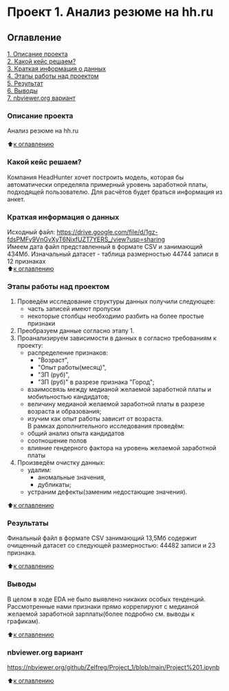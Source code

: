 # Проект 1. Анализ резюме на hh.ru

## Оглавление  
[1. Описание проекта](https://github.com/Zelfreg/Project_1/tree/master/README.md#Описание-проекта)  
[2. Какой кейс решаем?](https://github.com/Zelfreg/Project_1/tree/master/README.md#Какой-кейс-решаем)  
[3. Краткая информация о данных](https://github.com/Zelfreg/Project_1/tree/master/README.md#Краткая-информация-о-данных)  
[4. Этапы работы над проектом](https://github.com/Zelfreg/Project_1/tree/master/README.md#Этапы-работы-над-проектом)  
[5. Результат](https://github.com/Zelfreg/Project_1/master/tree/README.md#Результат)    
[6. Выводы](https://github.com/Zelfreg/Project_1/master/tree/README.md#Выводы)  
[7. nbviewer.org вариант](https://github.com/Zelfreg/Project_1/tree/master/README.md#nbviewer.org)

### Описание проекта    
Анализ резюме на hh.ru

:arrow_up:[к оглавлению](_)


### Какой кейс решаем?    
Компания HeadHunter хочет построить модель, которая бы автоматически определяла примерный уровень заработной платы, подходящей пользователю. Для расчётов будет браться информация из анкет. 


### Краткая информация о данных
Исходный файл: https://drive.google.com/file/d/1gz-fdsPMFy9VnGvXyT6NixfUZT7YERS_/view?usp=sharing  
Имеем дата файл представленный в формате CSV и занимающий 434Мб. Изначальный датасет - таблица размерностью 44744 записи в 12 признаках  
:arrow_up:[к оглавлению](https://github.com/Zelfreg/Project_1/tree/master/README.md#Оглавление)


### Этапы работы над проектом  
1. Проведём исследование структуры данных получили следующее:
   - часть записей имеют пропуски
   - некоторые столбцы необходимо разбить на более простые признаки
2. Преобразуем данные согласно этапу 1.
3. Проанализируем зависимости в данных в согласно требованиям к проекту: 
   - распределение признаков:
        - "Возраст",
        - "Опыт работы(месяц)",
        - "ЗП (руб)",
        - "ЗП (руб)" в разрезе признака "Город";
   - взаимосвязь между медианой желаемой заработной платы и мобильностью кандидатов;
   - величину медианой желаемой заработной платы в разрезе возраста и образования;
   - изучим как опыт работы зависит от возраста.  
   В рамках дополнительного исследования проведём: 
   - общий анализ опыта кандидатов
   - соотношение полов
   - влияние гендерного фактора на уровень желаемой заработной платы
4. Произведём очистку данных:
    - удалим: 
        - аномальные значения,
        - дубликаты;
    - устраним дефекты(заменим недостающие значения).


:arrow_up:[к оглавлению](https://github.com/Zelfreg/Project_1/tree/master/README.md#Оглавление)


### Результаты  
Финальный файл в формате CSV занимающий 13,5Мб содержит очищенный датасет 
со следующей размерностью: 44482 записи и 23 признака.

:arrow_up:[к оглавлению](https://github.com/Zelfreg/Project_1/tree/master/README.md#Оглавление)


### Выводы  
В целом в ходе EDA не было выявлено никаких особых тенденций. Рассмотренные нами признаки прямо коррелируют с медианой желаемой заработной зарплаты(более подробно см. выводы к графикам).


:arrow_up:[к оглавлению](https://github.com/Zelfreg/Project_1/tree/master/README.md#Оглавление)


### nbviewer.org вариант
https://nbviewer.org/github/Zelfreg/Project_1/blob/main/Project%201.ipynb


:arrow_up:[к оглавлению](https://github.com/Zelfreg/Project_1/tree/main/README.md#Оглавление)
